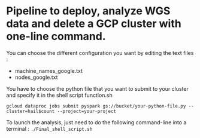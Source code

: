 # Pipeline to deploy, analyze WGS data and delete a GCP cluster with one-line command. 

You can choose the different configuration you want by editing the text files :

- machine_names_google.txt
- nodes_google.txt 

You have to choose the python file that you want to submit to your cluster and specify it in the shell script function.sh 

``` gcloud dataproc jobs submit pyspark gs://bucket/your-python-file.py --cluster=hail$count --project=your-project ```

To launch the analysis, just need to do the following command-line into a terminal : 
```./Final_shell_script.sh ```
